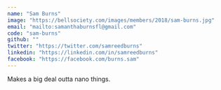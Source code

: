 ```yaml
---
name: "Sam Burns"
image: "https://bellsociety.com/images/members/2018/sam-burns.jpg"
email: "mailto:samanthaburnsfl@gmail.com"
code: "sam-burns"
github: ""
twitter: "https://twitter.com/samreedburns"
linkedin: "https://linkedin.com/in/samreedburns"
facebook: "https://facebook.com/burns.sam"
---
```

Makes a big deal outta nano things.